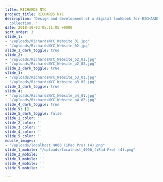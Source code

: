 ```yaml
---
title: RICHARDS NYC
project_title: RICHARDS NYC
description: 'Design and development of a digital lookbook for RICHARDS NYC''s 2015
  collection. '
date: 2018-10-03 05:11:05 +0000
sort_order: 3
slide_1:
- "/uploads/RichardsNYC_Website_01.jpg"
- "/uploads/RichardsNYC_Website_02.jpg"
slide_1_dark_toggle: true
slide_2:
- "/uploads/RichardsNYC_Website_p2_01.jpg"
- "/uploads/RichardsNYC_Website_p2_02.jpg"
slide_2_dark_toggle: true
slide_3:
- "/uploads/RichardsNYC_Website_p3_01.jpg"
- "/uploads/RichardsNYC_Website_p3_02.jpg"
slide_3_dark_toggle: true
slide_4:
- "/uploads/RichardsNYC_Website_p4_01.jpg"
- "/uploads/RichardsNYC_Website_p4_02.jpg"
slide_4_dark_toggle: true
slide_5: []
slide_5_dark_toggle: false
slide_1_color: ''
slide_2_color: ''
slide_3_color: ''
slide_4_color: ''
slide_5_color: ''
mobile_images:
- "/uploads/localhost_4000_(iPad Pro) (4).png"
slide_1_mobile: "/uploads/localhost_4000_(iPad Pro) (4).png"
slide_2_mobile: ''
slide_3_mobile: ''
slide_4_mobile: ''
slide_5_mobile: ''

---
```

